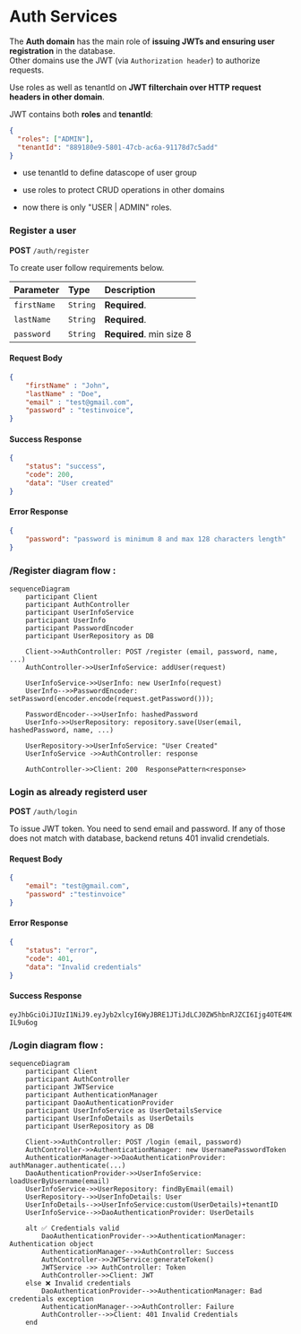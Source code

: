 # Auth Services

The **Auth domain** has the main role of **issuing JWTs and ensuring user registration** in the database.  
Other domains use the JWT (via `Authorization header`) to authorize requests.

Use roles as well as tenantId on **JWT filterchain over HTTP request headers in other domain**.

JWT contains both **roles** and **tenantId**:

```json
{
  "roles": ["ADMIN"],
  "tenantId": "889180e9-5801-47cb-ac6a-91178d7c5add"
}
```
- use tenantId to define datascope of user group

- use roles to protect CRUD operations in other domains

-  now there is only "USER | ADMIN" roles.


### Register a user


**POST** `/auth/register`

To create user follow requirements below.

| Parameter      | Type     | Description                               |
| :------------- | :------- | :---------------------------------------- |
| `firstName`    | `String` | **Required**.                             |
| `lastName`    | `String` | **Required**.                              |
| `password`     | `String` | **Required**.  min size 8                 |


#### Request Body
```json
{
    "firstName" : "John",
    "lastName" : "Doe",
    "email" : "test@gmail.com", 
    "password" : "testinvoice",
}
```

#### Success Response
```json
{
    "status": "success",
    "code": 200,
    "data": "User created"
}
```

#### Error Response
```json
{
    "password": "password is minimum 8 and max 128 characters length"
}
```

### /Register diagram flow : 

```mermaid
sequenceDiagram
    participant Client
    participant AuthController
    participant UserInfoService
    participant UserInfo
    participant PasswordEncoder
    participant UserRepository as DB

    Client->>AuthController: POST /register (email, password, name, ...)
    AuthController->>UserInfoService: addUser(request)

    UserInfoService->>UserInfo: new UserInfo(request)
    UserInfo-->>PasswordEncoder: setPassword(encoder.encode(request.getPassword()));

    PasswordEncoder-->>UserInfo: hashedPassword
    UserInfo->>UserRepository: repository.save(User(email, hashedPassword, name, ...)

    UserRepository->>UserInfoService: "User Created"
    UserInfoService ->>AuthController: response

    AuthController->>Client: 200  ResponsePattern<response>
```

### Login as already registerd user

**POST** `/auth/login`

To issue JWT token. You need to send email and password.
If any of those does not match with database, backend retuns 401 invalid crendetials.


#### Request Body
```json
{
    "email": "test@gmail.com",
    "password" :"testinvoice" 
}         
```
#### Error Response
```json
{
    "status": "error",
    "code": 401,
    "data": "Invalid credentials"
}
```
#### Success Response
```text
eyJhbGciOiJIUzI1NiJ9.eyJyb2xlcyI6WyJBRE1JTiJdLCJ0ZW5hbnRJZCI6Ijg4OTE4MGU5LTU4MDEtNDdjYi1hYzZhLTkxMTc4ZDdjNWFkZCIsInN1YiI6InRlc3RAZ21haWwuY29tIiwiaWF0IjoxNzU5MTQ5NDI4LCJleHAiOjE3NTkxNTEyMjh9.BFVCipkwRHXyhgS1T3pkJEc5vSp74KRej68-IL9u6og
```

### /Login diagram flow :

```mermaid
sequenceDiagram
    participant Client
    participant AuthController
    participant JWTService
    participant AuthenticationManager
    participant DaoAuthenticationProvider
    participant UserInfoService as UserDetailsService
    participant UserInfoDetails as UserDetails
    participant UserRepository as DB

    Client->>AuthController: POST /login (email, password)
    AuthController->>AuthenticationManager: new UsernamePasswordToken
    AuthenticationManager->>DaoAuthenticationProvider: authManager.authenticate(...)
    DaoAuthenticationProvider->>UserInfoService: loadUserByUsername(email)
    UserInfoService->>UserRepository: findByEmail(email)
    UserRepository-->>UserInfoDetails: User
    UserInfoDetails-->>UserInfoService:custom(UserDetails)+tenantID
    UserInfoService-->>DaoAuthenticationProvider: UserDetails

    alt ✅ Credentials valid
        DaoAuthenticationProvider-->>AuthenticationManager: Authentication object
        AuthenticationManager-->>AuthController: Success
        AuthController->>JWTService:generateToken()
        JWTService ->> AuthController: Token
        AuthController->>Client: JWT
    else ❌ Invalid credentials
        DaoAuthenticationProvider-->>AuthenticationManager: Bad credentials exception
        AuthenticationManager-->>AuthController: Failure
        AuthController-->>Client: 401 Invalid Credentials
    end
```
